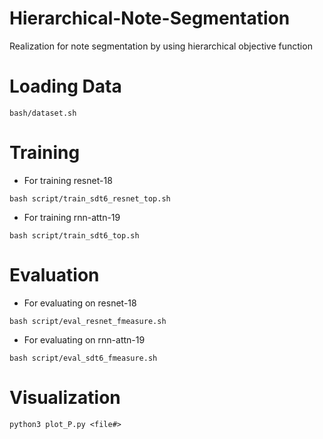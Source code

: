 # Hierarchical-Note-Segmentation
Realization for note segmentation by using hierarchical objective function

# Loading Data
```
bash/dataset.sh
```

# Training
- For training resnet-18
```
bash script/train_sdt6_resnet_top.sh
```
- For training rnn-attn-19
```
bash script/train_sdt6_top.sh
```

# Evaluation
- For evaluating on resnet-18
```
bash script/eval_resnet_fmeasure.sh
```
- For evaluating on rnn-attn-19
```
bash script/eval_sdt6_fmeasure.sh
```

# Visualization
```
python3 plot_P.py <file#>
```
